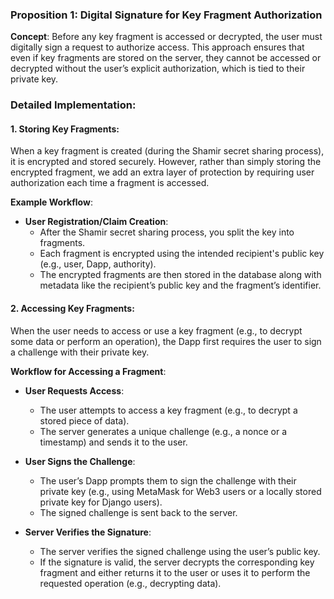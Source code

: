 ### **Proposition 1: Digital Signature for Key Fragment Authorization**

**Concept**: Before any key fragment is accessed or decrypted, the user must digitally sign a request to authorize access. This approach ensures that even if key fragments are stored on the server, they cannot be accessed or decrypted without the user’s explicit authorization, which is tied to their private key.

### **Detailed Implementation:**

#### **1. Storing Key Fragments:**

When a key fragment is created (during the Shamir secret sharing process), it is encrypted and stored securely. However, rather than simply storing the encrypted fragment, we add an extra layer of protection by requiring user authorization each time a fragment is accessed.

**Example Workflow**:

- **User Registration/Claim Creation**:
    - After the Shamir secret sharing process, you split the key into fragments.
    - Each fragment is encrypted using the intended recipient's public key (e.g., user, Dapp, authority).
    - The encrypted fragments are then stored in the database along with metadata like the recipient’s public key and the fragment’s identifier.

#### **2. Accessing Key Fragments:**

When the user needs to access or use a key fragment (e.g., to decrypt some data or perform an operation), the Dapp first requires the user to sign a challenge with their private key.

**Workflow for Accessing a Fragment**:

- **User Requests Access**:
    
    - The user attempts to access a key fragment (e.g., to decrypt a stored piece of data).
    - The server generates a unique challenge (e.g., a nonce or a timestamp) and sends it to the user.
- **User Signs the Challenge**:
    
    - The user’s Dapp prompts them to sign the challenge with their private key (e.g., using MetaMask for Web3 users or a locally stored private key for Django users).
    - The signed challenge is sent back to the server.
- **Server Verifies the Signature**:
    
    - The server verifies the signed challenge using the user’s public key.
    - If the signature is valid, the server decrypts the corresponding key fragment and either returns it to the user or uses it to perform the requested operation (e.g., decrypting data).